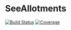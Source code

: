 # SeeAllotments

[![Build Status](https://github.com/foodiecoder/SeeAllotments.jl/actions/workflows/CI.yml/badge.svg?branch=main)](https://github.com/foodiecoder/SeeAllotments.jl/actions/workflows/CI.yml?query=branch%3Amain)
[![Coverage](https://codecov.io/gh/foodiecoder/SeeAllotments.jl/branch/main/graph/badge.svg)](https://codecov.io/gh/foodiecoder/SeeAllotments.jl)

